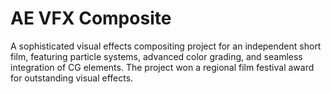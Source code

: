 # AE VFX Composite

A sophisticated visual effects compositing project for an independent short film, featuring particle systems, advanced color grading, and seamless integration of CG elements. The project won a regional film festival award for outstanding visual effects.

<script type="application/json">
{
  "category": "design visual-effects",
  "technologies": [
    "After Effects",
    "Mocha",
    "Element 3D",
    "Particular",
    "Optical Flares",
    "Color Finesse"
  ],
  "description": "A sophisticated visual effects compositing project for an independent short film, featuring particle systems, advanced color grading, and seamless integration of CG elements. The project won a regional film festival award for outstanding visual effects.",
  "features": [
    "Advanced compositing and green screen keying",
    "Particle simulation for environmental effects",
    "Motion tracking and camera solving",
    "3D integration and matte painting",
    "Color grading and cinematic look development",
    "Atmospheric effects and lighting integration",
    "Rotoscoping and paint cleanup",
    "Professional delivery and color management"
  ],
  "use_cases": [
    "Independent and commercial film production",
    "Music video and commercial visual effects",
    "Documentary enhancement and reconstruction",
    "Corporate video and presentation effects",
    "Educational and training content production",
    "Experimental and artistic video projects"
  ],
  "technical_details": "The compositing workflow utilizes After Effects' advanced keying tools including Keylight and custom matte extraction techniques for clean green screen removal. Motion tracking is performed using Mocha Pro for planar tracking and After Effects' built-in tracker for point tracking, enabling seamless integration of CG elements. Particle systems created with Trapcode Particular simulate environmental effects including fire, smoke, rain, and atmospheric particles with realistic physics and lighting interaction. 3D integration uses Element 3D and Cinema 4D integration for dimensional elements and environments. Color grading employs a cinematic workflow with primary and secondary corrections, color matching, and look development using Color Finesse and built-in tools. Atmospheric effects include volumetric lighting, fog, and haze created through particle systems and adjustment layers. Rotoscoping and paint work utilize advanced brush tools and temporal interpolation for efficient cleanup of unwanted elements. The project maintains proper color management throughout the pipeline with Rec. 709 monitoring and delivery specifications. Rendering optimization includes multi-machine rendering and efficient caching strategies for complex compositions. Final delivery includes multiple formats for festival submission and broadcast distribution.",
  "difficulty": "advanced",
  "tags": [
    "after-effects",
    "vfx",
    "compositing",
    "film-production",
    "color-grading",
    "particle-effects"
  ]
}
</script>
